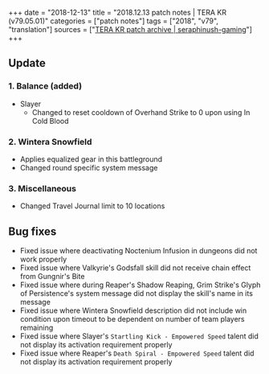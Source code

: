 +++
date = "2018-12-13"
title = "2018.12.13 patch notes | TERA KR (v79.05.01)"
categories = ["patch notes"]
tags = ["2018", "v79", "translation"]
sources = ["[TERA KR patch archive | seraphinush-gaming](/ko/patch/2018/v79-05-01)"]
+++

## Update

### **1.** Balance (added)
- Slayer
  - Changed to reset cooldown of Overhand Strike to 0 upon using In Cold Blood

### **2.** Wintera Snowfield
- Applies equalized gear in this battleground
- Changed round specific system message

### **3.** Miscellaneous
- Changed Travel Journal limit to 10 locations

## Bug fixes

- Fixed issue where deactivating Noctenium Infusion in dungeons did not work properly
- Fixed issue where Valkyrie's Godsfall skill did not receive chain effect from Gungnir's Bite
- Fixed issue where during Reaper's Shadow Reaping, Grim Strike's Glyph of Persistence's system message did not display the skill's name in its message
- Fixed issue where Wintera Snowfield description did not include win condition upon timeout to be dependent on number of team players remaining
- Fixed issue where Slayer's `Startling Kick - Empowered Speed` talent did not display its activation requirement properly
- Fixed issue where Reaper's `Death Spiral - Empowered Speed` talent did not display its activation requirement properly
